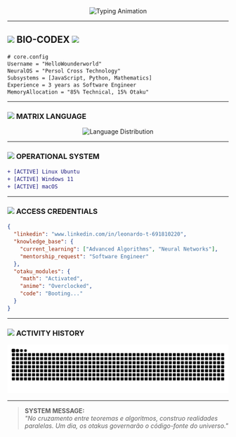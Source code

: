 <!-- 
  █▀▀ ▄▀█ █▀▄▀█ █▀▀   █▀█ █▀▀ █▀ ▀█▀ ▄▀█ █░░ █▀▀
  █▄▄ █▀█ █░▀░█ ██▄   █▄█ █▄▄ ▄█ ░█░ █▀█ █▄▄ ██▄
  Dark Neon Theme v2.3.5 | Data Synced: 2025-05-07 
-->

<div align="center">
  <img src="https://readme-typing-svg.demolab.com?font=Space+Mono&size=26&duration=4000&pause=1000&color=9D72FF&center=true&vCenter=true&width=480&lines=SYSTEM%20STATUS%3A%20ONLINE;NEURAL%20LINK%20ESTABLISHED;WELCOME%20TO%20THE%20GRID" alt="Typing Animation">
</div>

---

## <img src="https://em-content.zobj.net/source/microsoft-teams/363/man-technologist_1f468-200d-1f4bb.png" width="28"> **BIO-CODEX** <img src="https://em-content.zobj.net/source/microsoft-teams/363/desktop-computer_1f5a5-fe0f.png" width="30">

```properties
# core.config
Username = "HelloWounderworld"
NeuralOS = "Persol Cross Technology"
Subsystems = [JavaScript, Python, Mathematics]
Experience = 3 years as Software Engineer
MemoryAllocation = "85% Technical, 15% Otaku"
```

---

### <img src="https://em-content.zobj.net/source/microsoft-teams/363/chart-increasing_1f4c8.png" width="25"> **MATRIX LANGUAGE**
<div align="center">
  <img src="https://github-readme-stats.vercel.app/api/top-langs/?username=HelloWounderworld&layout=pie&theme=dark&hide_border=true&title_color=9D72FF&text_color=00F7FF&icon_color=FF007A" alt="Language Distribution">
</div>

---

### <img src="https://em-content.zobj.net/source/microsoft-teams/363/control-knobs_1f39b-fe0f.png" width="25"> **OPERATIONAL SYSTEM**
```diff
+ [ACTIVE] Linux Ubuntu
+ [ACTIVE] Windows 11
+ [ACTIVE] macOS
```

---

### <img src="https://em-content.zobj.net/source/microsoft-teams/363/locked-with-key_1f510.png" width="25"> **ACCESS CREDENTIALS**
```json
{
  "linkedin": "www.linkedin.com/in/leonardo-t-691810220",
  "knowledge_base": {
    "current_learning": ["Advanced Algorithms", "Neural Networks"],
    "mentorship_request": "Software Engineer"
  },
  "otaku_modules": {
    "math": "Activated", 
    "anime": "Overclocked",
    "code": "Booting..."
  }
}
```

---

### <img src="https://em-content.zobj.net/source/microsoft-teams/363/snake_1f40d.png" width="25"> **ACTIVITY HISTORY**

<div align="center">
  <img src="https://raw.githubusercontent.com/HelloWounderworld/HelloWounderworld/output/github-contribution-grid-snake-dark.svg" alt="Contribution Snake" />
</div>

---

> **SYSTEM MESSAGE:**  
> *"No cruzamento entre teoremas e algoritmos, construo realidades paralelas. Um dia, os otakus governarão o código-fonte do universo."*  

<!-- 
  █▄█ █▀█ █░█   █▀▀ █▀█ █▀▄▀█ █▀▀ ▀█▀ █░█ █▀█ █▀▀
  ░█░ █▄█ █▄█   ██▄ █▀▄ █░▀░█ ██▄ ░█░ █▀█ █▄█ █▄▄
-->